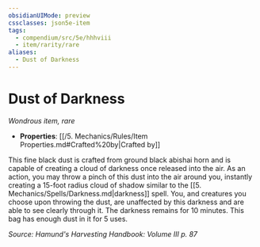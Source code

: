 ```yaml
---
obsidianUIMode: preview
cssclasses: json5e-item
tags:
  - compendium/src/5e/hhhviii
  - item/rarity/rare
aliases:
  - Dust of Darkness
---
```

# Dust of Darkness
*Wondrous item, rare*  

- **Properties**: [[/5. Mechanics/Rules/Item Properties.md#Crafted%20by\|Crafted by]]

This fine black dust is crafted from ground black abishai horn and is capable of creating a cloud of darkness once released into the air. As an action, you may throw a pinch of this dust into the air around you, instantly creating a 15-foot radius cloud of shadow similar to the [[5. Mechanics/Spells/Darkness.md\|darkness]] spell. You, and creatures you choose upon throwing the dust, are unaffected by this darkness and are able to see clearly through it. The darkness remains for 10 minutes. This bag has enough dust in it for 5 uses.

*Source: Hamund's Harvesting Handbook: Volume III p. 87*
